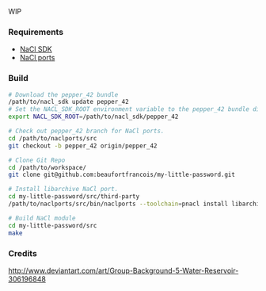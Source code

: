 WIP

### Requirements
- [NaCl SDK](https://developer.chrome.com/native-client/sdk/download)
- [NaCl ports](https://code.google.com/p/naclports)

### Build
```bash
# Download the pepper_42 bundle
/path/to/nacl_sdk update pepper_42
# Set the NACL_SDK_ROOT environment variable to the pepper_42 bundle directory.
export NACL_SDK_ROOT=/path/to/nacl_sdk/pepper_42

# Check out pepper_42 branch for NaCl ports.
cd /path/to/naclports/src
git checkout -b pepper_42 origin/pepper_42

# Clone Git Repo
cd /path/to/workspace/
git clone git@github.com:beaufortfrancois/my-little-password.git

# Install libarchive NaCl port.
cd my-little-password/src/third-party
/path/to/naclports/src/bin/naclports --toolchain=pnacl install libarchive-fork

# Build NaCl module
cd my-little-password/src
make
```

### Credits
http://www.deviantart.com/art/Group-Background-5-Water-Reservoir-306196848
